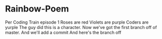 # Rainbow-Poem
Per Coding Train episode 1
Roses are red
Violets are purple
Coders are yurple
The guy did this is a character.
Now we've got the first branch off of master.
And we'll add a commit
And here's the branch off
